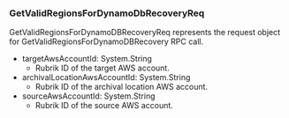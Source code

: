 ### GetValidRegionsForDynamoDbRecoveryReq
GetValidRegionsForDynamoDBRecoveryReq represents the request object for
GetValidRegionsForDynamoDBRecovery RPC call.

- targetAwsAccountId: System.String
  - Rubrik ID of the target AWS account.
- archivalLocationAwsAccountId: System.String
  - Rubrik ID of the archival location AWS account.
- sourceAwsAccountId: System.String
  - Rubrik ID of the source AWS account.
